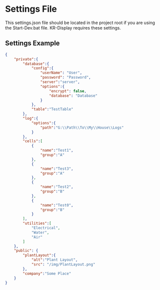# Settings File
This settings.json file should be located in the project root if you are using the Start-Dev.bat file. KR-Display requires these settings.

## Settings Example
```json
{
	"private":{
		"database":{
			"config":{
				"userName": "User",
				"password": "Password",
				"server":"server",
				"options":{
					"encrypt": false,
					"database": "Database"
				}
			},
			"table":"TestTable"
		},
		"log":{
			"options":{
				"path":"G:\\Path\\To\\My\\House\\Logs"
			}
		},
		"cells":[
			{
				"name":"Test1",
				"group":"A"
			},
			{
				"name":"Test3",
				"group":"A"
			},
			{
				"name":"Test2",
				"group":"B"
			},
			{
				"name":"Test0",
				"group":"B"
			}
		],
		"utilities":[
			"Electrical",
			"Water",
			"Air"
		]
	},
	"public": {
		"plantLayout":{
			"alt":"Plant Layout",
			"src": "/img/PlantLayout.png"
		},
		"company":"Some Place"
	}
}
```